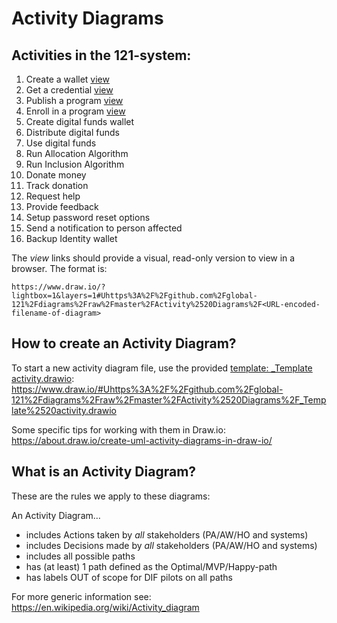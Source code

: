 Activity Diagrams
=================

## Activities in the 121-system:

1.	Create a wallet [view](https://www.draw.io/?lightbox=1&layers=1#Uhttps%3A%2F%2Fgithub.com%2Fglobal-121%2Fdiagrams%2Fraw%2Fmaster%2FActivity%2520Diagrams%2FCreate%2520a%2520wallet%2520activity.drawio)
2.	Get a credential [view](https://www.draw.io/?lightbox=1&layers=1#Uhttps%3A%2F%2Fgithub.com%2Fglobal-121%2Fdiagrams%2Fraw%2Fmaster%2FActivity%2520Diagrams%2FGet%2520a%2520credential%2520activity.drawio)
3.	Publish a program [view](https://www.draw.io/?lightbox=1&layers=1#Uhttps%3A%2F%2Fgithub.com%2Fglobal-121%2Fdiagrams%2Fraw%2Fmaster%2FActivity%2520Diagrams%2FPublish%2520a%2520program%2520activity.drawio)
4.	Enroll in a program [view](https://www.draw.io/?lightbox=1&layers=1#Uhttps%3A%2F%2Fgithub.com%2Fglobal-121%2Fdiagrams%2Fraw%2Fmaster%2FActivity%2520Diagrams%2FEnroll%2520in%2520a%2520program%2520activity.drawio)
5.	Create digital funds wallet
6.	Distribute digital funds
7.	Use digital funds
8.	Run Allocation Algorithm
9.	Run Inclusion Algorithm
10.	Donate money
11.	Track donation
12.	Request help
13.	Provide feedback
14.	Setup password reset options
15. Send a notification to person affected
16. Backup Identity wallet

The _view_ links should provide a visual, read-only version to view in a browser. The format is:
```
https://www.draw.io/?lightbox=1&layers=1#Uhttps%3A%2F%2Fgithub.com%2Fglobal-121%2Fdiagrams%2Fraw%2Fmaster%2FActivity%2520Diagrams%2F<URL-encoded-filename-of-diagram>
```

## How to create an Activity Diagram?
To start a new activity diagram file, use the provided [template: _Template activity.drawio](./_Template%20activity.drawio):
<https://www.draw.io/#Uhttps%3A%2F%2Fgithub.com%2Fglobal-121%2Fdiagrams%2Fraw%2Fmaster%2FActivity%2520Diagrams%2F_Template%2520activity.drawio>

Some specific tips for working with them in Draw.io: <https://about.draw.io/create-uml-activity-diagrams-in-draw-io/>


## What is an Activity Diagram?
These are the rules we apply to these diagrams:

An Activity Diagram…
* includes Actions taken by *all* stakeholders (PA/AW/HO and systems)
* includes Decisions made by *all* stakeholders (PA/AW/HO and systems)
* includes all possible paths
* has (at least) 1 path defined as the Optimal/MVP/Happy-path
* has labels OUT of scope for DIF pilots on all paths

For more generic information see: <https://en.wikipedia.org/wiki/Activity_diagram>


